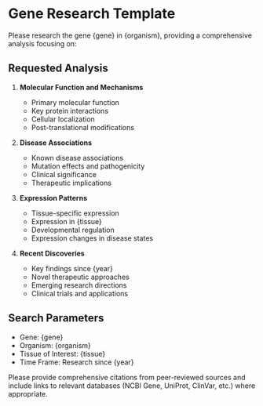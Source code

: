 # Gene Research Template

Please research the gene {gene} in {organism}, providing a comprehensive analysis focusing on:

## Requested Analysis

1. **Molecular Function and Mechanisms**
   - Primary molecular function
   - Key protein interactions
   - Cellular localization
   - Post-translational modifications

2. **Disease Associations**
   - Known disease associations
   - Mutation effects and pathogenicity
   - Clinical significance
   - Therapeutic implications

3. **Expression Patterns**
   - Tissue-specific expression
   - Expression in {tissue}
   - Developmental regulation
   - Expression changes in disease states

4. **Recent Discoveries**
   - Key findings since {year}
   - Novel therapeutic approaches
   - Emerging research directions
   - Clinical trials and applications

## Search Parameters

- Gene: {gene}
- Organism: {organism}
- Tissue of Interest: {tissue}
- Time Frame: Research since {year}

Please provide comprehensive citations from peer-reviewed sources and include links to relevant databases (NCBI Gene, UniProt, ClinVar, etc.) where appropriate.
